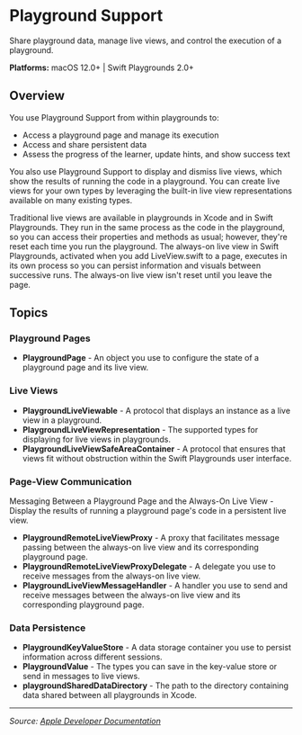 # Playground Support

Share playground data, manage live views, and control the execution of a playground.

**Platforms:** macOS 12.0+ | Swift Playgrounds 2.0+

## Overview

You use Playground Support from within playgrounds to:

- Access a playground page and manage its execution
- Access and share persistent data
- Assess the progress of the learner, update hints, and show success text

You also use Playground Support to display and dismiss live views, which show the results of running the code in a playground. You can create live views for your own types by leveraging the built-in live view representations available on many existing types.

Traditional live views are available in playgrounds in Xcode and in Swift Playgrounds. They run in the same process as the code in the playground, so you can access their properties and methods as usual; however, they're reset each time you run the playground. The always-on live view in Swift Playgrounds, activated when you add LiveView.swift to a page, executes in its own process so you can persist information and visuals between successive runs. The always-on live view isn't reset until you leave the page.

## Topics

### Playground Pages

- **PlaygroundPage** - An object you use to configure the state of a playground page and its live view.

### Live Views

- **PlaygroundLiveViewable** - A protocol that displays an instance as a live view in a playground.
- **PlaygroundLiveViewRepresentation** - The supported types for displaying for live views in playgrounds.
- **PlaygroundLiveViewSafeAreaContainer** - A protocol that ensures that views fit without obstruction within the Swift Playgrounds user interface.

### Page-View Communication
Messaging Between a Playground Page and the Always-On Live View - Display the results of running a playground page's code in a persistent live view.

- **PlaygroundRemoteLiveViewProxy** - A proxy that facilitates message passing between the always-on live view and its corresponding playground page.
- **PlaygroundRemoteLiveViewProxyDelegate** - A delegate you use to receive messages from the always-on live view.
- **PlaygroundLiveViewMessageHandler** - A handler you use to send and receive messages between the always-on live view and its corresponding playground page.

### Data Persistence

- **PlaygroundKeyValueStore** - A data storage container you use to persist information across different sessions.
- **PlaygroundValue** - The types you can save in the key-value store or send in messages to live views.
- **playgroundSharedDataDirectory** - The path to the directory containing data shared between all playgrounds in Xcode.

---

*Source: [Apple Developer Documentation](https://developer.apple.com/documentation/playgroundsupport)*